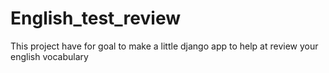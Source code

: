 # English_test_review
This project  have for goal to make a little django app to help at review your english vocabulary
